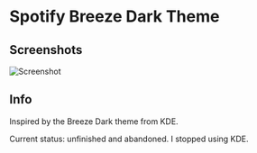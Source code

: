 # Spotify Breeze Dark Theme

## Screenshots

![Screenshot](https://github.com/AstroTheAstronaut/spotify-breeze-dark/assets/52109183/955b1c39-f43e-4dad-8f4e-a57a332b8911)


## Info

Inspired by the Breeze Dark theme from KDE.

Current status: unfinished and abandoned.
I stopped using KDE.

